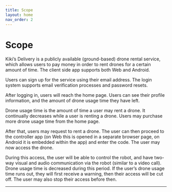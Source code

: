 ```yaml
---
title: Scope
layout: home
nav_order: 2
---
```


# Scope
Kiki’s Delivery is a publicly available (ground-based) drone rental service, which allows users to pay money in order to rent drones for a certain amount of time.  The client side app supports both Web and Android.  
  
Users can sign up for the service using their email address. The login system supports email verification processes and password resets.  
  
After logging in, users will reach the home page. Users can see their profile information, and the amount of drone usage time they have left.  
  
Drone usage time is the amount of time a user may rent a drone. It continually decreases while a user is renting a drone. Users may purchase more drone usage time from the home page.  
  
After that, users may request to rent a drone. The user can then proceed to the controller app (on Web this is opened in a separate browser page, on Android it is embedded within the app) and enter the code.  The user may now access the drone.  
  
During this access, the user will be able to control the robot, and have two-way visual and audio communication via the robot (similar to a video call). Drone usage time is decreased during this period. If the user’s drone usage time runs out, they will first receive a warning, then their access will be cut off. The user may also stop their access before then.  



----

[Just the Docs]: https://just-the-docs.github.io/just-the-docs/
[GitHub Pages]: https://docs.github.com/en/pages
[README]: https://github.com/just-the-docs/just-the-docs-template/blob/main/README.md
[Jekyll]: https://jekyllrb.com
[GitHub Pages / Actions workflow]: https://github.blog/changelog/2022-07-27-github-pages-custom-github-actions-workflows-beta/
[use this template]: https://github.com/just-the-docs/just-the-docs-template/generate
